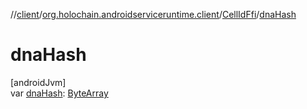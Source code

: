//[client](../../../index.md)/[org.holochain.androidserviceruntime.client](../index.md)/[CellIdFfi](index.md)/[dnaHash](dna-hash.md)

# dnaHash

[androidJvm]\
var [dnaHash](dna-hash.md): [ByteArray](https://kotlinlang.org/api/core/kotlin-stdlib/kotlin/-byte-array/index.html)